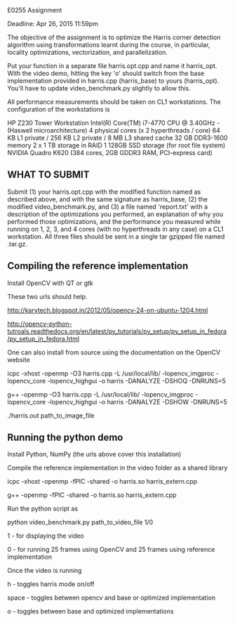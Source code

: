E0255 Assignment

Deadline: Apr 26, 2015 11:59pm

The objective of the assignment is to optimize the Harris corner 
detection algorithm using transformations learnt during the course, in 
particular, locality optimizations, vectorization, and parallelization.

Put your function in a separate file harris.opt.cpp and name it 
harris_opt.  With the video demo, hitting the key 'o' should switch from 
the base implementation provided in harris.cpp (harris_base) to yours 
(harris_opt).  You'll have to update video_benchmark.py slightly to 
allow this.

All performance measurements should be taken on CL1 workstations. The 
configuration of the workstations is 

HP Z230 Tower Workstation
Intel(R) Core(TM) i7-4770 CPU @ 3.40GHz - (Haswell microarchitecture)
4 physical cores  (x 2 hyperthreads / core)
64 KB L1 private / 256 KB L2 private / 8 MB L3 shared cache
32 GB DDR3-1600 memory
2 x 1 TB storage in RAID 1
128GB SSD storage (for root file system)
NVIDIA Quadro K620 (384 cores, 2GB GDDR3 RAM, PCI-express card) 


WHAT TO SUBMIT
---------------
Submit (1) your harris.opt.cpp with the modified function named as 
described above, and with the same signature as harris_base, (2) the 
modified video_benchmark.py, and (3) a file named 'report.txt' with a 
description of the optimizations you performed, an explanation of why 
you performed those optimizations, and the performance you measured 
while running on 1, 2, 3, and 4 cores (with no hyperthreads in any case) 
on a CL1 workstation. All three files should be sent in a single tar 
gzipped file named <your name>.tar.gz. 


Compiling the reference implementation
--------------------------------------
Install OpenCV with QT or gtk

These two urls should help. 

http://karytech.blogspot.in/2012/05/opencv-24-on-ubuntu-1204.html

http://opencv-python-tutroals.readthedocs.org/en/latest/py_tutorials/py_setup/py_setup_in_fedora/py_setup_in_fedora.html

One can also install from source using the documentation on the OpenCV website

icpc -xhost -openmp -O3 harris.cpp -L /usr/local/lib/ -lopencv_imgproc -lopencv_core -lopencv_highgui -o harris -DANALYZE -DSHOQ -DNRUNS=5

g++ -openmp -O3 harris.cpp -L /usr/local/lib/ -lopencv_imgproc -lopencv_core -lopencv_highgui -o harris -DANALYZE -DSHOW -DNRUNS=5

./harris.out path_to_image_file

Running the python demo
-----------------------
Install Python, NumPy (the urls above cover this installation) 

Compile the reference implementation in the video folder as a shared library

icpc -xhost -openmp -fPIC -shared -o harris.so harris_extern.cpp

g++ -openmp -fPIC -shared -o harris.so harris_extern.cpp

Run the python script as

python video_benchmark.py path_to_video_file 1/0

1 - for displaying the video

0 - for running 25 frames using OpenCV and 25 frames using reference implementation

Once the video is running
 
h - toggles harris mode on/off

space - toggles between opencv and base or optimized implementation

o - toggles between base and optimized implementations
